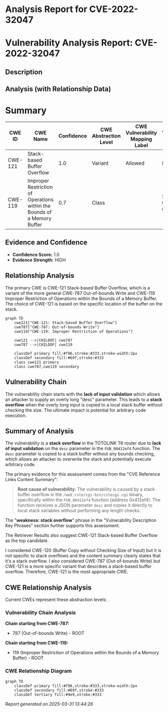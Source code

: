 # Analysis Report for CVE-2022-32047

# Vulnerability Analysis Report: CVE-2022-32047

## Description



## Analysis (with Relationship Data)

# Summary
| CWE ID | CWE Name | Confidence | CWE Abstraction Level | CWE Vulnerability Mapping Label | CWE-Vulnerability Mapping Notes |
|---|---|---|---|---|---|
| CWE-121 | Stack-based Buffer Overflow | 1.0 | Variant | Allowed | Primary CWE |
| CWE-119 | Improper Restriction of Operations within the Bounds of a Memory Buffer | 0.7 | Class |  | Secondary CWE, Parent of CWE-121 |

## Evidence and Confidence

*   **Confidence Score:** 1.0
*   **Evidence Strength:** HIGH

## Relationship Analysis
The primary CWE is CWE-121 Stack-based Buffer Overflow, which is a variant of the more general CWE-787 Out-of-bounds Write and CWE-119 Improper Restriction of Operations within the Bounds of a Memory Buffer. The choice of CWE-121 is based on the specific location of the buffer on the stack.

```mermaid
graph TD
    cwe121["CWE-121: Stack-based Buffer Overflow"]
    cwe787["CWE-787: Out-of-bounds Write"]
    cwe119["CWE-119: Improper Restriction of Operations"]
    
    cwe121 -->|CHILDOF| cwe787
    cwe787 -->|CHILDOF| cwe119
    
    classDef primary fill:#f96,stroke:#333,stroke-width:2px
    classDef secondary fill:#69f,stroke:#333
    class cwe121 primary
    class cwe787,cwe119 secondary
```

## Vulnerability Chain
The vulnerability chain starts with the **lack of input validation** which allows an attacker to supply an overly long "desc" parameter. This leads to a **stack overflow** when the overly long input is copied to a local stack buffer without checking the size. The ultimate impact is potential for arbitrary code execution.

## Summary of Analysis
The vulnerability is a **stack overflow** in the TOTOLINK T6 router due to **lack of input validation** on the `desc` parameter in the `FUN_00412ef4` function. The `desc` parameter is copied to a stack buffer without any bounds checking, which allows an attacker to overwrite the stack and potentially execute arbitrary code.

The primary evidence for this assessment comes from the "CVE Reference Links Content Summary":

> **Root cause of vulnerability**: The vulnerability is caused by a stack buffer overflow in the `/web_cste/cgi-bin/cstecgi.cgi` binary, specifically within the `FUN_00412ef4` function (address 0x412ef4). The function receives a JSON parameter `desc` and copies it directly to local stack variables without performing any length checks.

The "**weakness: stack overflow**" phrase in the "Vulnerability Description Key Phrases" section further supports this assessment.

The Retriever Results also suggest CWE-121 Stack-based Buffer Overflow as the top candidate.

I considered CWE-120 (Buffer Copy without Checking Size of Input) but it is not specific to stack overflows and the content summary clearly states that it's a stack overflow. I also considered CWE-787 (Out-of-bounds Write) but CWE-121 is a more specific variant that describes a stack-based buffer overflow. Therefore, CWE-121 is the most appropriate CWE.


## CWE Relationship Analysis

Current CWEs represent these abstraction levels: .


### Vulnerability Chain Analysis

**Chain starting from CWE-787:**
- 787 (Out-of-bounds Write) - ROOT


**Chain starting from CWE-119:**
- 119 (Improper Restriction of Operations within the Bounds of a Memory Buffer) - ROOT



### CWE Relationship Diagram

```mermaid
graph TD
    classDef primary fill:#f96,stroke:#333,stroke-width:2px
    classDef secondary fill:#69f,stroke:#333
    classDef tertiary fill:#9e9,stroke:#333
```



*Report generated on 2025-03-31 13:44:26*
